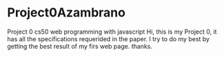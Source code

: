 # Project0Azambrano
Project 0 cs50 web programming with javascript
Hi, this is my Project 0, it has all the specifications requerided in the paper.
I try to do my best by getting the best result of my firs web page.
thanks.

